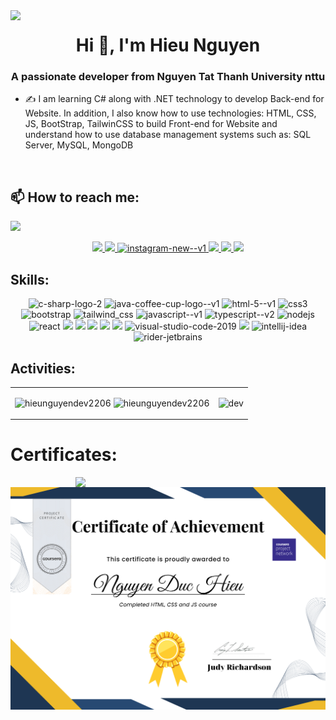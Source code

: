 <img align="left" width="400" src="https://github.githubassets.com/images/modules/profile/profile-first-repo.svg">
<h1 align="center">Hi 👋, I'm Hieu Nguyen</h1>
<p align="center">
  <h3 align="center">A passionate developer from Nguyen Tat Thanh University nttu </h3>
</p>


- ✍ I am learning C# along with .NET technology to develop Back-end for Website. In addition, I also know how to use technologies: HTML, CSS, JS, BootStrap, TailwinCSS to build Front-end for Website and understand how to use database management systems such as: SQL Server, MySQL, MongoDB


<br />

## 📫 How to reach me:

![](https://komarev.com/ghpvc/?username=hieunguyendev2206&color=blueviolet)

<p align="center">
  <a href="https://www.linkedin.com/in/hieunguyendev/" target="_blank">
    <img src="https://img.icons8.com/fluent/48/000000/linkedin.png"/>
  </a>
  <a href="https://www.facebook.com/hieunguyen2003t/" alt="Facebook">
    <img src="https://img.icons8.com/fluent/48/000000/facebook-new.png" target="_blank" />
  </a>
  <a  href="https://www.instagram.com/azzuki__03">
    <img width="48" height="48" src="https://img.icons8.com/color/48/instagram-new--v1.png" alt="instagram-new--v1"/>
  </a>
  <a href="https://github.com/hieunguyendev2206/" alt="Github">
    <img src="https://img.icons8.com/fluent/48/000000/github.png"/>
  </a> 
  <a href="https://www.youtube.com/channel/UCmCStoscglGobr79HuGOdJQ" alt="Youtube channel" target="_blank" >
    <img src="https://img.icons8.com/fluent/48/000000/youtube-play.png"/>
  </a>
  <a href="mailto:nn1678008@gmail.com" alt="Email">
    <img src="https://img.icons8.com/fluent/48/000000/mailing.png"/>
  </a>
</p>

## Skills:
<p align="center">
  <img width="48" height="48" src="https://img.icons8.com/color/48/c-sharp-logo-2.png" alt="c-sharp-logo-2"/>
  <img width="48" height="48" src="https://img.icons8.com/color/48/java-coffee-cup-logo--v1.png" alt="java-coffee-cup-logo--v1"/>
  <img width="48" height="48" src="https://img.icons8.com/color/48/html-5--v1.png" alt="html-5--v1"/>
  <img width="48" height="48" src="https://img.icons8.com/fluency/48/css3.png" alt="css3"/>
  <img width="48" height="48" src="https://img.icons8.com/color/48/bootstrap.png" alt="bootstrap"/>
  <img width="48" height="48" src="https://img.icons8.com/color/48/tailwind_css.png" alt="tailwind_css"/>
  <img width="48" height="48" src="https://img.icons8.com/color/48/javascript--v1.png" alt="javascript--v1"/>
  <img width="48" height="48" src="https://img.icons8.com/fluency/48/typescript--v2.png" alt="typescript--v2"/>
  <img width="48" height="48" src="https://img.icons8.com/color/48/nodejs.png" alt="nodejs"/>
  <img width="48" height="48" src="https://img.icons8.com/bubbles/50/react.png" alt="react"/>
  <img src="https://img.icons8.com/color/48/000000/microsoft-sql-server.png"/>
  <img src="https://img.icons8.com/color/48/000000/mysql-logo.png"/>
  <img src="https://img.icons8.com/color/48/000000/mongodb.png"/>
  <img src="https://img.icons8.com/color/48/000000/git.png"/>
  <img src="https://img.icons8.com/color/48/000000/github-2.png"/>
  <img width="48" height="48" src="https://img.icons8.com/color/48/visual-studio-code-2019.png" alt="visual-studio-code-2019"/>
  <img src="https://img.icons8.com/color/48/null/visual-studio--v2.png"/>
  <img width="48" height="48" src="https://img.icons8.com/color/48/intellij-idea.png" alt="intellij-idea"/>
  <img width="48" height="48" src="https://img.icons8.com/color/48/rider-jetbrains.png" alt="rider-jetbrains"/>
</p>

## Activities:

<table style="width:100%;">
  <tr>
    <td>
      <img src="https://github-readme-stats.vercel.app/api/top-langs/?username=hieunguyendev2206&bg_color=FFFFFF00&text_color=179fa3&layout=compact&hide=CSS&langs_count=10&custom_title=Top%20ngôn%20ngữ%20được%20dùng" alt="hieunguyendev2206" width="100%"/>
      <img src="https://github-readme-stats.vercel.app/api?username=hieunguyendev2206&bg_color=FFFFFF00&text_color=179fa3&show_icons=true&count_private=true&include_all_commits=true&custom_title=Hoạt%20động%20trên%20Github" alt="hieunguyendev2206" width="100%"/>
    </td>
    <td>
      <p align="center"> 
        <img src="https://cdn.dribbble.com/users/1059583/screenshots/4171367/coding-freak.gif" alt="dev" width="100%"/>
      </p>
    </td>
  </tr>
</table>

# Certificates:
<img align="right" width="400" src="https://github.githubassets.com/images/modules/profile/profile-joined-github.svg">
<img src="imgs/Blue and Yellow Minimalist Employee of the Month Certificate.png" />

